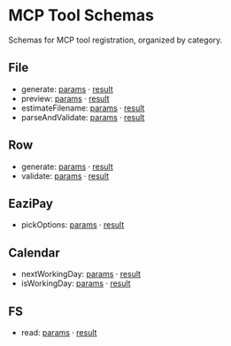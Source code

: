 # MCP Tool Schemas

Schemas for MCP tool registration, organized by category.

## File

- generate: [params](./file/generate.params.json) · [result](./file/generate.result.json)
- preview: [params](./file/preview.params.json) · [result](./file/preview.result.json)
- estimateFilename: [params](./file/estimateFilename.params.json) · [result](./file/estimateFilename.result.json)
- parseAndValidate: [params](./file/parseAndValidate.params.json) · [result](./file/parseAndValidate.result.json)

## Row

- generate: [params](./row/generate.params.json) · [result](./row/generate.result.json)
- validate: [params](./row/validate.params.json) · [result](./row/validate.result.json)

## EaziPay

- pickOptions: [params](./eazipay/pickOptions.params.json) · [result](./eazipay/pickOptions.result.json)

## Calendar

- nextWorkingDay: [params](./calendar/nextWorkingDay.params.json) · [result](./calendar/nextWorkingDay.result.json)
- isWorkingDay: [params](./calendar/isWorkingDay.params.json) · [result](./calendar/isWorkingDay.result.json)

## FS

- read: [params](./fs/read.params.json) · [result](./fs/read.result.json)
